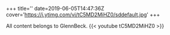 +++
title=''
date=2019-06-05T14:47:36Z
cover='https://i.ytimg.com/vi/tC5MD2MiHZ0/sddefault.jpg'
+++

All content belongs to GlennBeck.
{{< youtube tC5MD2MiHZ0 >}}
